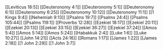 [[Leviticus 18:5]]
[[Deuteronomy 4:1]]
[[Deuteronomy 5:1]]
[[Deuteronomy 6:1]]
[[Deuteronomy 6:25]]
[[Deuteronomy 10:12]]
[[Deuteronomy 11:1]]
[[1 Kings 9:4]]
[[Nehemiah 9:13]]
[[Psalms 19:7]]
[[Psalms 24:4]]
[[Psalms 105:44]]
[[Psalms 119:1]]
[[Proverbs 12:28]]
[[Ezekiel 18:17]]
[[Ezekiel 20:11]]
[[Ezekiel 20:13]]
[[Ezekiel 33:15]]
[[Ezekiel 36:27]]
[[Ezekiel 37:24]]
[[Amos 5:4]]
[[Amos 5:14]]
[[Amos 5:24]]
[[Habakkuk 2:4]]
[[Luke 1:6]]
[[Luke 10:27]]
[[John 14:21]]
[[Acts 24:16]]
[[Romans 1:17]]
[[James 1:22]]
[[James 2:18]]
[[1 John 2:29]]
[[1 John 3:7]]
